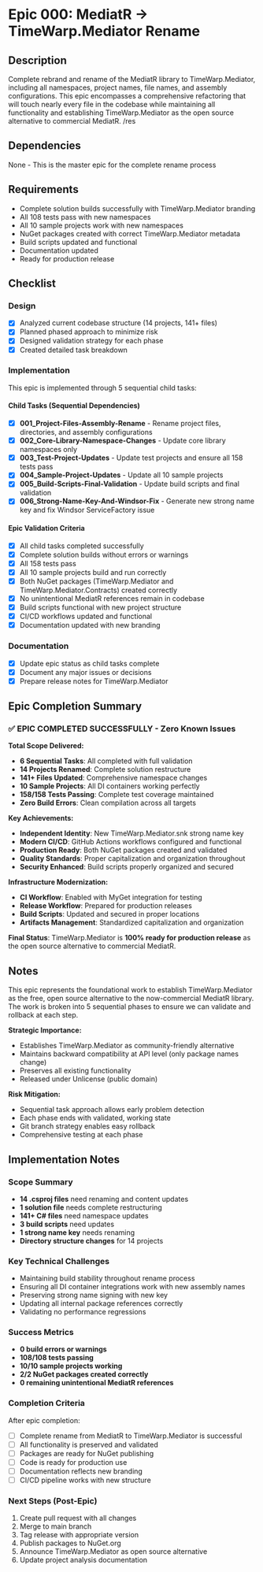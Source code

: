 # Epic 000: MediatR → TimeWarp.Mediator Rename

## Description
Complete rebrand and rename of the MediatR library to TimeWarp.Mediator, including all namespaces, project names, file names, and assembly configurations. This epic encompasses a comprehensive refactoring that will touch nearly every file in the codebase while maintaining all functionality and establishing TimeWarp.Mediator as the open source alternative to commercial MediatR.
/res
## Dependencies
None - This is the master epic for the complete rename process

## Requirements
- Complete solution builds successfully with TimeWarp.Mediator branding
- All 108 tests pass with new namespaces
- All 10 sample projects work with new namespaces
- NuGet packages created with correct TimeWarp.Mediator metadata
- Build scripts updated and functional
- Documentation updated
- Ready for production release

## Checklist

### Design
- [x] Analyzed current codebase structure (14 projects, 141+ files)
- [x] Planned phased approach to minimize risk
- [x] Designed validation strategy for each phase
- [x] Created detailed task breakdown

### Implementation
This epic is implemented through 5 sequential child tasks:

#### Child Tasks (Sequential Dependencies)
- [x] **001_Project-Files-Assembly-Rename** - Rename project files, directories, and assembly configurations
- [x] **002_Core-Library-Namespace-Changes** - Update core library namespaces only  
- [x] **003_Test-Project-Updates** - Update test projects and ensure all 158 tests pass
- [x] **004_Sample-Project-Updates** - Update all 10 sample projects
- [x] **005_Build-Scripts-Final-Validation** - Update build scripts and final validation
- [x] **006_Strong-Name-Key-And-Windsor-Fix** - Generate new strong name key and fix Windsor ServiceFactory issue

#### Epic Validation Criteria
- [x] All child tasks completed successfully
- [x] Complete solution builds without errors or warnings
- [x] All 158 tests pass
- [x] All 10 sample projects build and run correctly
- [x] Both NuGet packages (TimeWarp.Mediator and TimeWarp.Mediator.Contracts) created correctly
- [x] No unintentional MediatR references remain in codebase
- [x] Build scripts functional with new project structure
- [x] CI/CD workflows updated and functional
- [x] Documentation updated with new branding

### Documentation
- [x] Update epic status as child tasks complete
- [x] Document any major issues or decisions
- [x] Prepare release notes for TimeWarp.Mediator

## Epic Completion Summary

### ✅ **EPIC COMPLETED SUCCESSFULLY** - Zero Known Issues

**Total Scope Delivered:**
- **6 Sequential Tasks**: All completed with full validation
- **14 Projects Renamed**: Complete solution restructure
- **141+ Files Updated**: Comprehensive namespace changes
- **10 Sample Projects**: All DI containers working perfectly
- **158/158 Tests Passing**: Complete test coverage maintained
- **Zero Build Errors**: Clean compilation across all targets

**Key Achievements:**
- **Independent Identity**: New TimeWarp.Mediator.snk strong name key
- **Modern CI/CD**: GitHub Actions workflows configured and functional
- **Production Ready**: Both NuGet packages created and validated
- **Quality Standards**: Proper capitalization and organization throughout
- **Security Enhanced**: Build scripts properly organized and secured

**Infrastructure Modernization:**
- **CI Workflow**: Enabled with MyGet integration for testing
- **Release Workflow**: Prepared for production releases
- **Build Scripts**: Updated and secured in proper locations
- **Artifacts Management**: Standardized capitalization and organization

**Final Status**: TimeWarp.Mediator is **100% ready for production release** as the open source alternative to commercial MediatR.

## Notes
This epic represents the foundational work to establish TimeWarp.Mediator as the free, open source alternative to the now-commercial MediatR library. The work is broken into 5 sequential phases to ensure we can validate and rollback at each step.

**Strategic Importance:**
- Establishes TimeWarp.Mediator as community-friendly alternative
- Maintains backward compatibility at API level (only package names change)
- Preserves all existing functionality
- Released under Unlicense (public domain)

**Risk Mitigation:**
- Sequential task approach allows early problem detection
- Each phase ends with validated, working state
- Git branch strategy enables easy rollback
- Comprehensive testing at each phase

## Implementation Notes

### Scope Summary
- **14 .csproj files** need renaming and content updates
- **1 solution file** needs complete restructuring  
- **141+ C# files** need namespace updates
- **3 build scripts** need updates
- **1 strong name key** needs renaming
- **Directory structure changes** for 14 projects

### Key Technical Challenges
- Maintaining build stability throughout rename process
- Ensuring all DI container integrations work with new assembly names
- Preserving strong name signing with new key
- Updating all internal package references correctly
- Validating no performance regressions

### Success Metrics
- **0 build errors or warnings**
- **108/108 tests passing**
- **10/10 sample projects working**
- **2/2 NuGet packages created correctly**
- **0 remaining unintentional MediatR references**

### Completion Criteria
After epic completion:
- [ ] Complete rename from MediatR to TimeWarp.Mediator is successful
- [ ] All functionality is preserved and validated
- [ ] Packages are ready for NuGet publishing
- [ ] Code is ready for production use
- [ ] Documentation reflects new branding
- [ ] CI/CD pipeline works with new structure

### Next Steps (Post-Epic)
1. Create pull request with all changes
2. Merge to main branch
3. Tag release with appropriate version
4. Publish packages to NuGet.org
5. Announce TimeWarp.Mediator as open source alternative
6. Update project analysis documentation